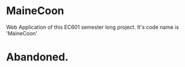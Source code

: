 # MaineCoon
Web Application of this EC601 semester long project. It's code name is 'MaineCoon'
# Abandoned.

